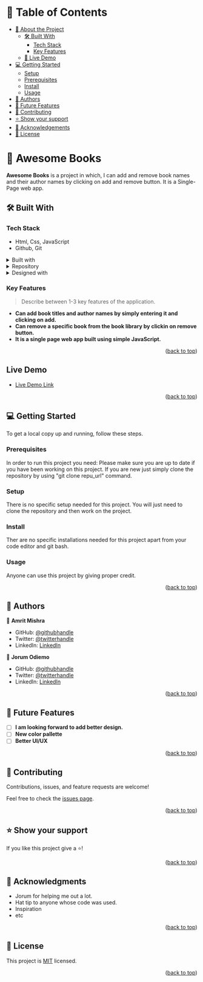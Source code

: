 <a name="readme-top"></a>

# 📗 Table of Contents

- [📖 About the Project](#about-project)
  - [🛠 Built With](#built-with)
    - [Tech Stack](#tech-stack)
    - [Key Features](#key-features)
  - [🚀 Live Demo](#live-demo)
- [💻 Getting Started](#getting-started)
  - [Setup](#setup)
  - [Prerequisites](#prerequisites)
  - [Install](#install)
  - [Usage](#usage)
- [👥 Authors](#authors)
- [🔭 Future Features](#future-features)
- [🤝 Contributing](#contributing)
- [⭐️ Show your support](#support)
- [🙏 Acknowledgements](#acknowledgements)
- [📝 License](#license)

# 📖 Awesome Books <a name="about-project"></a>

**Awesome Books** is a project in which, I can add and remove book names and their author names by clicking on add and remove button. It is a Single-Page web app.


## 🛠 Built With <a name="built-with"></a>

### Tech Stack <a name="tech-stack"></a>

- Html, Css, JavaScript
- Github, Git

<details>
  <summary>Built with</summary>
  <ul>
    <li><a href="https://reactjs.org/">HTML</a></li>
  </ul>
</details>

<details>
  <summary>Repository</summary>
  <ul>
    <li><a href="https://expressjs.com/">Github</a></li>
  </ul>
</details>

<details>
<summary>Designed with</summary>
  <ul>
    <li><a href="https://www.postgresql.org/">CSS</a></li>
  </ul>
</details>

### Key Features <a name="key-features"></a>

> Describe between 1-3 key features of the application.

- **Can add book titles and author names by simply entering it and clicking on add.**
- **Can remove a specific book from the book library by clickin on remove button.**
- **It is a single page web app built using simple JavaScript.**

<p align="right">(<a href="#readme-top">back to top</a>)</p>

## Live Demo

- [Live Demo Link](https://amrit131.github.io/Awesome-Books/)

<p align="right">(<a href="#readme-top">back to top</a>)</p>

## 💻 Getting Started <a name="getting-started"></a>

To get a local copy up and running, follow these steps.

### Prerequisites
In order to run this project you need: Please make sure you are up to date if you have been working on this project. If you are new just simply clone the repository by using "git clone repu_url" command.

### Setup
There is no specific setup needed for this project. You will just need to clone the repository and then work on the project.

### Install
Ther are no specific installations needed for this project apart from your code editor and git bash.

### Usage
Anyone can use this project by giving proper credit.

<p align="right">(<a href="#readme-top">back to top</a>)</p>



## 👥 Authors <a name="authors"></a>

👤 **Amrit Mishra**

- GitHub: [@githubhandle](https://github.com/Amrit131)
- Twitter: [@twitterhandle](https://twitter.com/i_ammrit)
- LinkedIn: [LinkedIn](https://www.linkedin.com/in/mishra-amrit/)

👤 **Jorum Odiemo**

- GitHub: [@githubhandle](https://github.com/JOdiemo)
- Twitter: [@twitterhandle](https://twitter.com/jorumodiemo)
- LinkedIn: [LinkedIn](https://linkedin.com/in/jorumodiemo)

<p align="right">(<a href="#readme-top">back to top</a>)</p>

## 🔭 Future Features <a name="future-features"></a>

- [ ] **I am looking forward to add better design.**
- [ ] **New color pallette**
- [ ] **Better UI/UX**

<p align="right">(<a href="#readme-top">back to top</a>)</p>


## 🤝 Contributing <a name="contributing"></a>

Contributions, issues, and feature requests are welcome!

Feel free to check the [issues page](../../issues/).

<p align="right">(<a href="#readme-top">back to top</a>)</p>

## ⭐️ Show your support <a name="support"></a>

If you like this project give a ⭐!

<p align="right">(<a href="#readme-top">back to top</a>)</p>

## 🙏 Acknowledgments <a name="acknowledgements"></a>

- Jorum for helping me out a lot.
- Hat tip to anyone whose code was used.
- Inspiration
- etc

<p align="right">(<a href="#readme-top">back to top</a>)</p>

## 📝 License <a name="license"></a>

This project is [MIT](./LICENSE) licensed.

<p align="right">(<a href="#readme-top">back to top</a>)</p>
